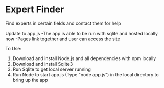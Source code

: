 # Expert Finder
Find experts in certain fields and contact them for help


Update to app.js
-The app is able to be run with sqlite and hosted locally now
-Pages link together and user can access the site

To Use:
1. Download and install Node.js and all dependencies with npm locally
2. Download and install Sqlite3
3. Run Sqlite to get local server running
4. Run Node to start app.js (Type "node app.js") in the local directory to bring up the app 